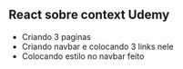 ## React sobre context Udemy 

- Criando 3 paginas
- Criando navbar e colocando 3 links nele 
- Colocando estilo no navbar 
feito

